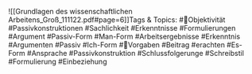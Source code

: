 
![[Grundlagen des wissenschaftlichen Arbeitens_Groß_111122.pdf#page=6]]Tags & Topics:
   #Objektivität
   #Passivkonstruktionen
   #Sachlichkeit
   #Erkenntnisse
   #Formulierungen
   #Argument
   #Passiv-Form
   #Man-Form
   #Arbeitsergebnisse
   #Erkenntnis
   #Argumenten
   #Passiv
   #Ich-Form
   #Vorgaben
   #Beitrag
   #erachten
   #Es-Form
   #Ansprache
   #Passivkonstruktion
   #Schlussfolgerunge
   #Schreibstil
   #Formulierung
   #Einbeziehung